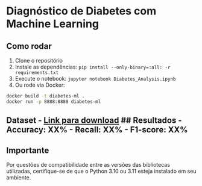 # Diagnóstico de Diabetes com Machine Learning

## Como rodar

1. Clone o repositório
2. Instale as dependências: `pip install --only-binary=:all: -r requirements.txt`
3. Execute o notebook: `jupyter notebook Diabetes_Analysis.ipynb`
4. Ou rode via Docker:

```bash
docker build -t diabetes-ml .
docker run -p 8888:8888 diabetes-ml
```

## Dataset - [Link para download](https://www.kaggle.com/datasets/mathchi/diabetes-data-set/data) ## Resultados - Accuracy: XX% - Recall: XX% - F1-score: XX%

## Importante
Por questões de compatibilidade entre as versões das bibliotecas utilizadas, certifique-se de que o Python 3.10 ou 3.11 esteja instalado em seu ambiente.